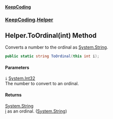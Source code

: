 #### [KeepCoding](index.md 'index')
### [KeepCoding](KeepCoding.md 'KeepCoding').[Helper](Helper.md 'KeepCoding.Helper')
## Helper.ToOrdinal(int) Method
Converts a number to the ordinal as [System.String](https://docs.microsoft.com/en-us/dotnet/api/System.String 'System.String').  
```csharp
public static string ToOrdinal(this int i);
```
#### Parameters
<a name='KeepCoding_Helper_ToOrdinal(int)_i'></a>
`i` [System.Int32](https://docs.microsoft.com/en-us/dotnet/api/System.Int32 'System.Int32')  
The number to convert to an ordinal.
  
#### Returns
[System.String](https://docs.microsoft.com/en-us/dotnet/api/System.String 'System.String')  
[i](Helper_ToOrdinal_bSZroOr9sUBMFy8+4G9t0w.md#KeepCoding_Helper_ToOrdinal(int)_i 'KeepCoding.Helper.ToOrdinal(int).i') as an ordinal. ([System.String](https://docs.microsoft.com/en-us/dotnet/api/System.String 'System.String'))
